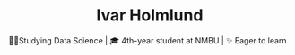 <h1 align="center">Ivar Holmlund </h1>


👨‍💻Studying Data Science | 🎓 4th-year student at NMBU | ✨ Eager to learn
